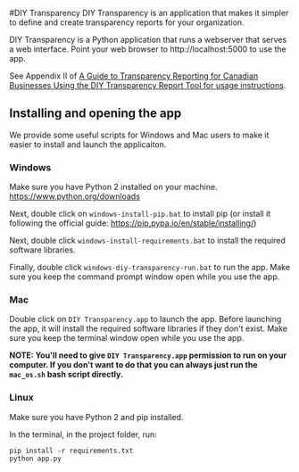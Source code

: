 #DIY Transparency
DIY Transparency is an application that makes it simpler to define and create transparency reports for your organization.

DIY Transparency is a Python application that runs a webserver that serves a web interface. Point your web browser to http://localhost:5000 to use the app.

See Appendix II of [A Guide to Transparency Reporting for Canadian Businesses Using the DIY Transparency Report Tool for usage instructions](https://www.telecomtransparency.org/wp-content/uploads/2016/06/Transparency-Reporting-Tool-Documentation-1.0.pdf).

## Installing and opening the app
We provide some useful scripts for Windows and Mac users to make it easier to install and launch the applicaiton.

### Windows
Make sure you have Python 2 installed on your machine. https://www.python.org/downloads

Next, double click on `windows-install-pip.bat` to install pip (or install it following the official guide: https://pip.pypa.io/en/stable/installing/)

Next, double click `windows-install-requirements.bat` to install the required software libraries.

Finally, double click `windows-diy-transparency-run.bat` to run the app. Make sure you keep the command prompt window open while you use the app.

### Mac
Double click on `DIY Transparency.app` to launch the app. Before launching the app, it will install the required software libraries if they don't exist. Make sure you keep the terminal window open while you use the app.

**NOTE: You'll need to give `DIY Transparency.app` permission to run on your computer. If you don't want to do that you can always just run the `mac_os.sh` bash script directly.**

### Linux
Make sure you have Python 2 and pip installed.

In the terminal, in the project folder, run:

	pip install -r requirements.txt
	python app.py

